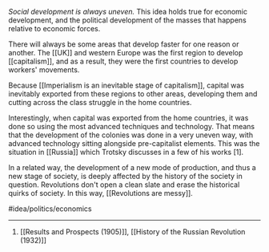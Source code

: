 *Social development is always uneven.* This idea holds true for economic development, and the political development of the masses that happens relative to economic forces.

There will always be some areas that develop faster for one reason or another. The [[UK]] and western Europe was the first region to develop [[capitalism]], and as a result, they were the first countries to develop workers' movements. 

Because [[Imperialism is an inevitable stage of capitalism]], capital was inevitably exported from these regions to other areas, developing them and cutting across the class struggle in the home countries. 

Interestingly, when capital was exported from the home countries, it was done so using the most advanced techniques and technology. That means that the development of the colonies was done in a very uneven way, with advanced technology sitting alongside pre-capitalist elements. This was the situation in [[Russia]] which Trotsky discusses in a few of his works [1]. 

In a related way, the development of a new mode of production, and thus a new stage of society, is deeply affected by the history of the society in question. Revolutions don't open a clean slate and erase the historical quirks of society. In this way, [[Revolutions are messy]]. 

#idea/politics/economics 

---
1. [[Results and Prospects (1905)]], [[History of the Russian Revolution (1932)]]